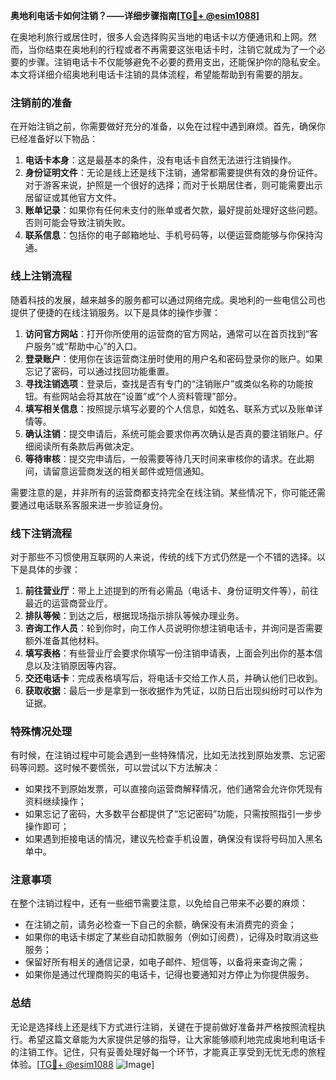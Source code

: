 **奥地利电话卡如何注销？——详细步骤指南[[TG💪+ @esim1088](https://t.me/s/esim1088)]**

在奥地利旅行或居住时，很多人会选择购买当地的电话卡以方便通讯和上网。然而，当你结束在奥地利的行程或者不再需要这张电话卡时，注销它就成为了一个必要的步骤。注销电话卡不仅能够避免不必要的费用支出，还能保护你的隐私安全。本文将详细介绍奥地利电话卡注销的具体流程，希望能帮助到有需要的朋友。

### 注销前的准备

在开始注销之前，你需要做好充分的准备，以免在过程中遇到麻烦。首先，确保你已经准备好以下物品：

1. **电话卡本身**：这是最基本的条件，没有电话卡自然无法进行注销操作。
2. **身份证明文件**：无论是线上还是线下注销，通常都需要提供有效的身份证件。对于游客来说，护照是一个很好的选择；而对于长期居住者，则可能需要出示居留证或其他官方文件。
3. **账单记录**：如果你有任何未支付的账单或者欠款，最好提前处理好这些问题。否则可能会导致注销失败。
4. **联系信息**：包括你的电子邮箱地址、手机号码等，以便运营商能够与你保持沟通。

### 线上注销流程

随着科技的发展，越来越多的服务都可以通过网络完成。奥地利的一些电信公司也提供了便捷的在线注销服务。以下是具体的操作步骤：

1. **访问官方网站**：打开你所使用的运营商的官方网站，通常可以在首页找到“客户服务”或“帮助中心”的入口。
2. **登录账户**：使用你在该运营商注册时使用的用户名和密码登录你的账户。如果忘记了密码，可以通过找回功能重置。
3. **寻找注销选项**：登录后，查找是否有专门的“注销账户”或类似名称的功能按钮。有些网站会将其放在“设置”或“个人资料管理”部分。
4. **填写相关信息**：按照提示填写必要的个人信息，如姓名、联系方式以及账单详情等。
5. **确认注销**：提交申请后，系统可能会要求你再次确认是否真的要注销账户。仔细阅读所有条款后再做决定。
6. **等待审核**：提交完申请后，一般需要等待几天时间来审核你的请求。在此期间，请留意运营商发送的相关邮件或短信通知。

需要注意的是，并非所有的运营商都支持完全在线注销。某些情况下，你可能还需要通过电话联系客服来进一步验证身份。

### 线下注销流程

对于那些不习惯使用互联网的人来说，传统的线下方式仍然是一个不错的选择。以下是具体的步骤：

1. **前往营业厅**：带上上述提到的所有必需品（电话卡、身份证明文件等），前往最近的运营商营业厅。
2. **排队等候**：到达之后，根据现场指示排队等候办理业务。
3. **咨询工作人员**：轮到你时，向工作人员说明你想注销电话卡，并询问是否需要额外准备其他材料。
4. **填写表格**：有些营业厅会要求你填写一份注销申请表，上面会列出你的基本信息以及注销原因等内容。
5. **交还电话卡**：完成表格填写后，将电话卡交给工作人员，并确认他们已收到。
6. **获取收据**：最后一步是拿到一张收据作为凭证，以防日后出现纠纷时可以作为证据。

### 特殊情况处理

有时候，在注销过程中可能会遇到一些特殊情况，比如无法找到原始发票、忘记密码等问题。这时候不要慌张，可以尝试以下方法解决：

- 如果找不到原始发票，可以直接向运营商解释情况，他们通常会允许你凭现有资料继续操作；
- 如果忘记了密码，大多数平台都提供了“忘记密码”功能，只需按照指引一步步操作即可；
- 如果遇到拒接电话的情况，建议先检查手机设置，确保没有误将号码加入黑名单中。

### 注意事项

在整个注销过程中，还有一些细节需要注意，以免给自己带来不必要的麻烦：

- 在注销之前，请务必检查一下自己的余额，确保没有未消费完的资金；
- 如果你的电话卡绑定了某些自动扣款服务（例如订阅费），记得及时取消这些服务；
- 保留好所有相关的通信记录，如电子邮件、短信等，以备将来查询之需；
- 如果你是通过代理商购买的电话卡，记得也要通知对方停止为你提供服务。

### 总结

无论是选择线上还是线下方式进行注销，关键在于提前做好准备并严格按照流程执行。希望这篇文章能为大家提供足够的指导，让大家能够顺利地完成奥地利电话卡的注销工作。记住，只有妥善处理好每一个环节，才能真正享受到无忧无虑的旅程体验。[[TG💪+ @esim1088](https://t.me/s/esim1088) ![Image](https://i.postimg.cc/4NQfJmqS/Snipaste-2025-05-13-00-14-12.png)]